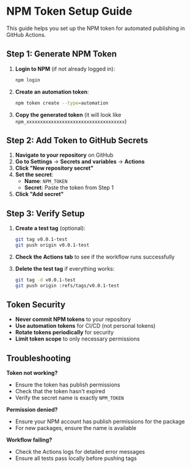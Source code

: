 # NPM Token Setup Guide

This guide helps you set up the NPM token for automated publishing in GitHub Actions.

## Step 1: Generate NPM Token

1. **Login to NPM** (if not already logged in):
   ```bash
   npm login
   ```

2. **Create an automation token**:
   ```bash
   npm token create --type=automation
   ```

3. **Copy the generated token** (it will look like `npm_xxxxxxxxxxxxxxxxxxxxxxxxxxxxxxxxxxxx`)

## Step 2: Add Token to GitHub Secrets

1. **Navigate to your repository** on GitHub
2. **Go to Settings** → **Secrets and variables** → **Actions**
3. **Click "New repository secret"**
4. **Set the secret**:
   - **Name**: `NPM_TOKEN`
   - **Secret**: Paste the token from Step 1
5. **Click "Add secret"**

## Step 3: Verify Setup

1. **Create a test tag** (optional):
   ```bash
   git tag v0.0.1-test
   git push origin v0.0.1-test
   ```

2. **Check the Actions tab** to see if the workflow runs successfully

3. **Delete the test tag** if everything works:
   ```bash
   git tag -d v0.0.1-test
   git push origin :refs/tags/v0.0.1-test
   ```

## Token Security

- **Never commit NPM tokens** to your repository
- **Use automation tokens** for CI/CD (not personal tokens)
- **Rotate tokens periodically** for security
- **Limit token scope** to only necessary permissions

## Troubleshooting

**Token not working?**
- Ensure the token has publish permissions
- Check that the token hasn't expired
- Verify the secret name is exactly `NPM_TOKEN`

**Permission denied?**
- Ensure your NPM account has publish permissions for the package
- For new packages, ensure the name is available

**Workflow failing?**
- Check the Actions logs for detailed error messages
- Ensure all tests pass locally before pushing tags